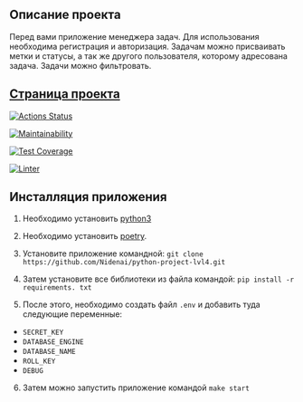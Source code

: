 ## Описание проекта
 
Перед вами приложение менеджера задач.
Для использования необходима регистрация и авторизация.
Задачам можно присваивать метки и статусы, а так же другого пользователя, которому адресована задача.
Задачи можно фильтровать.


## [Страница проекта](https://afternoon-citadel-86375.herokuapp.com/)

[![Actions Status](https://github.com/Nidenai/python-project-lvl4/workflows/hexlet-check/badge.svg)](https://github.com/Nidenai/python-project-lvl4/actions)

[![Maintainability](https://api.codeclimate.com/v1/badges/845c9ad13166925bdb85/maintainability)](https://codeclimate.com/github/Nidenai/python-project-lvl4/maintainability)

[![Test Coverage](https://api.codeclimate.com/v1/badges/845c9ad13166925bdb85/test_coverage)](https://codeclimate.com/github/Nidenai/python-project-lvl4/test_coverage)

[![Linter](https://github.com/Nidenai/python-project-lvl4/workflows/linter/badge.svg)](https://github.com/Nidenai/python-project-lvl4/linter)


## Инсталляция приложения

1. Необходимо установить [python3](https://www.python.org/downloads/)

2. Необходимо установить [poetry](https://python-poetry.org/).

3. Установите приложение командной: 
`git clone https://github.com/Nidenai/python-project-lvl4.git`

4. Затем установите все библиотеки из файла командой:
`pip install -r requirements. txt`

5. После этого, необходимо создать файл `.env` и добавить туда следующие переменные:
* `SECRET_KEY`
* `DATABASE_ENGINE`
* `DATABASE_NAME`
* `ROLL_KEY`
* `DEBUG`

6. Затем можно запустить приложение командой `make start`
